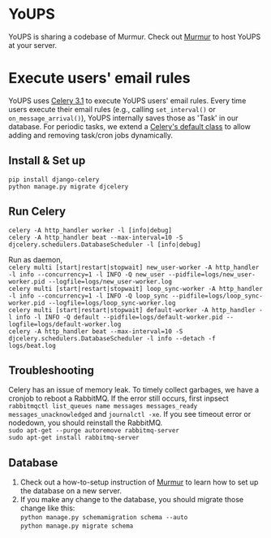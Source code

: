 YoUPS
=

YoUPS is sharing a codebase of Murmur. Check out [Murmur](https://github.com/haystack/murmur/blob/master/README.md) to host YoUPS at your server. 

# Execute users' email rules

YoUPS uses [Celery 3.1](http://docs.celeryproject.org/en/3.1/index.html) to execute YoUPS users' email rules. Every time users execute their email rules (e.g., calling `set_interval()` or `on_message_arrival()`), YoUPS internally saves those as 'Task' in our database. For periodic tasks, we extend a [Celery's default class](http://docs.celeryproject.org/en/3.1/userguide/periodic-tasks.html) to allow adding and removing task/cron jobs dynamically. 

## Install & Set up

`pip install django-celery`\
`python manage.py migrate djcelery`

## Run Celery

`celery -A http_handler worker -l [info|debug]`\
`celery -A http_handler beat --max-interval=10 -S djcelery.schedulers.DatabaseScheduler -l [info|debug]`

Run as daemon, \
`celery multi [start|restart|stopwait] new_user-worker -A http_handler -l info --concurrency=1 -l INFO -Q new_user --pidfile=logs/new_user-worker.pid --logfile=logs/new_user-worker.log`\
`celery multi [start|restart|stopwait] loop_sync-worker -A http_handler -l info --concurrency=1 -l INFO -Q loop_sync --pidfile=logs/loop_sync-worker.pid --logfile=logs/loop_sync-worker.log`\
`celery multi [start|restart|stopwait] default-worker -A http_handler -l info -l INFO -Q default --pidfile=logs/default-worker.pid --logfile=logs/default-worker.log`\
`celery -A http_handler beat --max-interval=10 -S djcelery.schedulers.DatabaseScheduler -l info --detach -f logs/beat.log`

## Troubleshooting

Celery has an issue of memory leak. To timely collect garbages, we have a cronjob to reboot a RabbitMQ. If the error still occurs, first inpsect `rabbitmqctl list_queues name messages messages_ready messages_unacknowledged` and `journalctl -xe`. If you see timeout error or nodedown, you should reinstall the RabbitMQ. \
`sudo apt-get --purge autoremove rabbitmq-server`\
`sudo apt-get install rabbitmq-server`

## Database

1. Check out a how-to-setup instruction of [Murmur](https://github.com/haystack/murmur#setup-the-database) to learn how to set up the database on a new server.
2. If you make any change to the database, you should migrate those change like this:\
`python manage.py schemamigration schema --auto`\
`python manage.py migrate schema`

